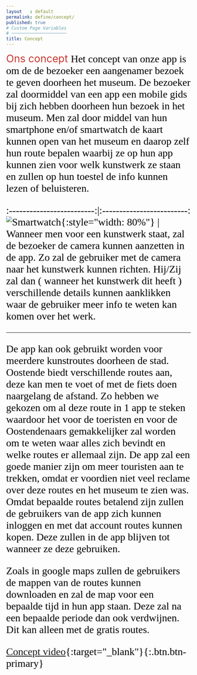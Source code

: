 ```yaml
---
layout   : default
permalink: define/concept/
published: true
# Custom Page Variables
# ─────────────────────
title: Concept
---
```


<span style="color: #C73730;font-size: 2em;">
Ons concept

<span style="color: #000000; font-family: nunito; font-size: 1em;">
Het concept van onze app is om de de bezoeker een aangenamer bezoek te geven doorheen het museum. De bezoeker zal doormiddel van een app een mobile gids bij zich hebben doorheen hun bezoek in het museum. Men zal door middel van hun smartphone en/of smartwatch de kaart kunnen open van het museum en daarop zelf hun route bepalen waarbij ze op hun app kunnen zien voor welk kunstwerk ze staan en zullen op hun toestel de info kunnen lezen of beluisteren.

:-------------------------:|:-------------------------:
![Smartwatch](http://127.0.0.1:4000/1718-nmd3-project/images/A.R..png){:style="width: 80%"} | Wanneer men voor een kunstwerk staat, zal de bezoeker de camera kunnen aanzetten in de app. Zo zal de gebruiker met de camera naar het kunstwerk kunnen richten. Hij/Zij zal dan ( wanneer het kunstwerk dit heeft ) verschillende details kunnen aanklikken waar de gebruiker meer info te weten kan komen over het werk.

___

De app kan ook gebruikt worden voor meerdere kunstroutes doorheen de stad. Oostende biedt verschillende routes aan, deze kan men te voet of met de fiets doen naargelang de afstand. Zo hebben we gekozen om al deze route in 1 app te steken waardoor het voor de toeristen en voor de Oostendenaars gemakkelijker zal worden om te weten waar alles zich bevindt en welke routes er allemaal zijn. 
De app zal een goede manier zijn om meer touristen aan te trekken, omdat er voordien niet veel reclame over deze routes en het museum te zien was. 
Omdat bepaalde routes betalend zijn zullen de gebruikers van de app zich kunnen inloggen en met dat account routes kunnen kopen. Deze zullen in de app blijven tot wanneer ze deze gebruiken. 

Zoals in google maps zullen de gebruikers de mappen van de routes kunnen downloaden en zal de map voor een bepaalde tijd in hun app staan. Deze zal na een bepaalde periode dan ook verdwijnen. Dit kan alleen met de gratis routes.  


[Concept video](https://www.youtube.com/watch?v=1NNVfF4In5Q&feature=youtu.be){:target="_blank"}{:.btn.btn-primary}